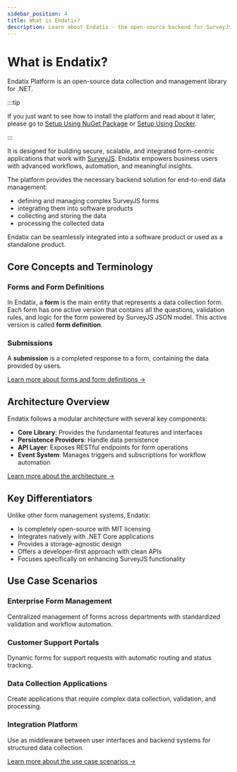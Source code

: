 ```yaml
---
sidebar_position: 4
title: What is Endatix?
description: Learn about Endatix - the open-source backend for SurveyJS
---
```


# What is Endatix?

Endatix Platform is an open-source data collection and management library for .NET.

:::tip

If you just want to see how to install the platform and read about it later, please go to [Setup Using NuGet Package](/docs/getting-started/setup-nuget-package) or [Setup Using Docker](/docs/getting-started/setup-docker).

:::

It is designed for building secure, scalable, and integrated form-centric applications that work with [SurveyJS](https://surveyjs.io). Endatix empowers business users with advanced workflows, automation, and meaningful insights.

The platform provides the necessary backend solution for end-to-end data management:
- defining and managing complex SurveyJS forms
- integrating them into software products
- collecting and storing the data
- processing the collected data

Endatix can be seamlessly integrated into a software product or used as a standalone product.

## Core Concepts and Terminology

### Forms and Form Definitions
In Endatix, a **form** is the main entity that represents a data collection form. Each form has one active version that contains all the questions, validation rules, and logic for the form powered by SurveyJS JSON model. This active version is called **form definition**. 

### Submissions
A **submission** is a completed response to a form, containing the data provided by users.

[Learn more about forms and form definitions →](/docs/getting-started/architecture#key-entities)


## Architecture Overview

Endatix follows a modular architecture with several key components:

- **Core Library**: Provides the fundamental features and interfaces
- **Persistence Providers**: Handle data persistence
- **API Layer**: Exposes RESTful endpoints for form operations
- **Event System**: Manages triggers and subscriptions for workflow automation

[Learn more about the architecture →](/docs/getting-started/architecture#high-level-architecture)

## Key Differentiators

Unlike other form management systems, Endatix:

- Is completely open-source with MIT licensing
- Integrates natively with .NET Core applications
- Provides a storage-agnostic design
- Offers a developer-first approach with clean APIs
- Focuses specifically on enhancing SurveyJS functionality

## Use Case Scenarios

### Enterprise Form Management
Centralized management of forms across departments with standardized validation and workflow automation.

### Customer Support Portals
Dynamic forms for support requests with automatic routing and status tracking.

### Data Collection Applications
Create applications that require complex data collection, validation, and processing.

### Integration Platform
Use as middleware between user interfaces and backend systems for structured data collection.

[Learn more about the use case scenarios →](https://endatix.com/products)